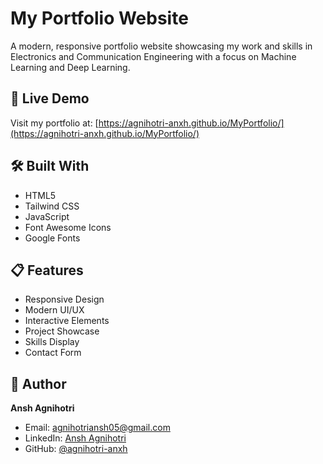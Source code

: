 # My Portfolio Website

A modern, responsive portfolio website showcasing my work and skills in Electronics and Communication Engineering with a focus on Machine Learning and Deep Learning.

## 🚀 Live Demo

Visit my portfolio at: [https://agnihotri-anxh.github.io/MyPortfolio/](https://agnihotri-anxh.github.io/MyPortfolio/)

## 🛠️ Built With

- HTML5
- Tailwind CSS
- JavaScript
- Font Awesome Icons
- Google Fonts

## 📋 Features

- Responsive Design
- Modern UI/UX
- Interactive Elements
- Project Showcase
- Skills Display
- Contact Form

## 👤 Author

**Ansh Agnihotri**
- Email: agnihotriansh05@gmail.com
- LinkedIn: [Ansh Agnihotri](https://linkedin.com/in/ansh-agnihotri-942a56257)
- GitHub: [@agnihotri-anxh](https://github.com/agnihotri-anxh) 